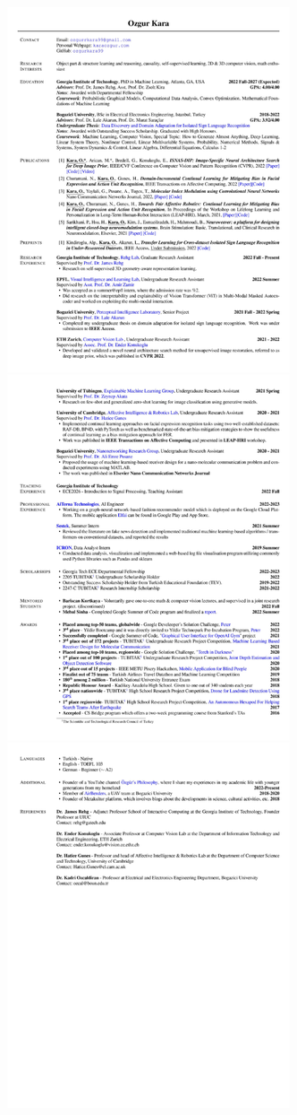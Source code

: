 ![](https://github.com/ozgurkara99/ozgurkara99/blob/main/resume-1.jpg?raw=true)
![](https://github.com/ozgurkara99/ozgurkara99/blob/main/resume-2.jpg?raw=true)
![](https://github.com/ozgurkara99/ozgurkara99/blob/main/resume-3.jpg?raw=true)

<!--
**ozgurkara99/ozgurkara99** is a ✨ _special_ ✨ repository because its `README.md` (this file) appears on your GitHub profile.

Here are some ideas to get you started:

- 🔭 I’m currently working on ...
- 🌱 I’m currently learning ...
- 👯 I’m looking to collaborate on ...
- 🤔 I’m looking for help with ...
- 💬 Ask me about ...
- 📫 How to reach me: ...
- 😄 Pronouns: ...
- ⚡ Fun fact: ...
-->

